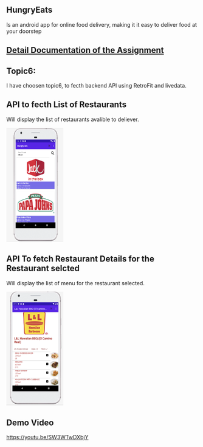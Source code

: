 ## HungryEats
Is an android app for online food delivery, making it it easy to deliver food at your doorstep


## [Detail Documentation of the Assignment](https://github.com/prideven/HungryEats/blob/Assignment2_Topic6/CMPE%20277_Assignment2.docx)


## Topic6:
 
 I have choosen topic6, to fecth backend API using RetroFit and livedata. 

## API to fecth List of Restaurants
Will display the list of restaurants avalible to deliever. 
<div>
<img src='screenshots/menu.png' width = 150 height = 300>&nbsp; &nbsp;
</div>


## API To fetch Restaurant Details for the Restaurant selcted
Will display the list of menu for the restaurant selected.

<div>
<img src='screenshots/restaurant.png' width = 150 height = 300>&nbsp; &nbsp;
</div>


## Demo Video
https://youtu.be/SW3WTwDXbjY
